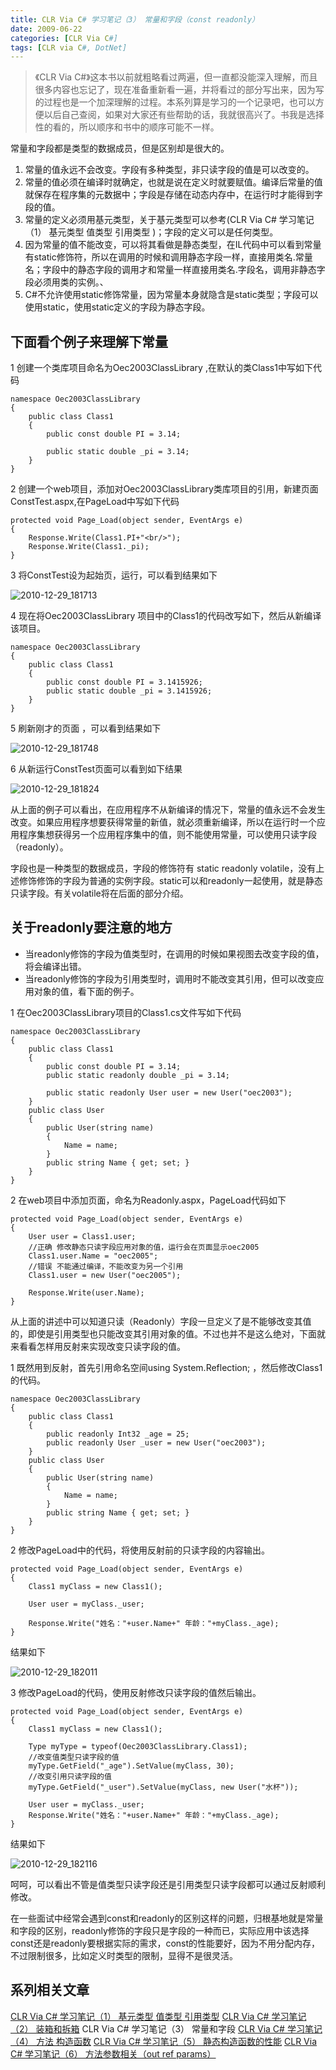 ```yaml
---
title: CLR Via C# 学习笔记（3） 常量和字段（const readonly）
date: 2009-06-22
categories: [CLR Via C#]
tags: [CLR via C#, DotNet]
---
```


> 《CLR Via C#》这本书以前就粗略看过两遍，但一直都没能深入理解，而且很多内容也忘记了，现在准备重新看一遍，并将看过的部分写出来，因为写的过程也是一个加深理解的过程。本系列算是学习的一个记录吧，也可以方便以后自己查阅，如果对大家还有些帮助的话，我就很高兴了。书我是选择性的看的，所以顺序和书中的顺序可能不一样。

常量和字段都是类型的数据成员，但是区别却是很大的。

1. 常量的值永远不会改变。字段有多种类型，非只读字段的值是可以改变的。
2. 常量的值必须在编译时就确定，也就是说在定义时就要赋值。编译后常量的值就保存在程序集的元数据中；字段是存储在动态内存中，在运行时才能得到字段的值。
3. 常量的定义必须用基元类型，关于基元类型可以参考(CLR Via C# 学习笔记（1） 基元类型 值类型 引用类型 )；字段的定义可以是任何类型。
4. 因为常量的值不能改变，可以将其看做是静态类型，在IL代码中可以看到常量有static修饰符，所以在调用的时候和调用静态字段一样，直接用类名.常量名；字段中的静态字段的调用才和常量一样直接用类名.字段名，调用非静态字段必须用类的实例。、
5. C#不允许使用static修饰常量，因为常量本身就隐含是static类型；字段可以使用static，使用static定义的字段为静态字段。

## 下面看个例子来理解下常量

1 创建一个类库项目命名为Oec2003ClassLibrary ,在默认的类Class1中写如下代码

```
namespace Oec2003ClassLibrary
{
    public class Class1
    {
        public const double PI = 3.14;

        public static double _pi = 3.14;
    }
}
```

2 创建一个web项目，添加对Oec2003ClassLibrary类库项目的引用，新建页面ConstTest.aspx,在PageLoad中写如下代码

```
protected void Page_Load(object sender, EventArgs e)
{
    Response.Write(Class1.PI+"<br/>");
    Response.Write(Class1._pi);
}
```

3 将ConstTest设为起始页，运行，可以看到结果如下

![2010-12-29_181713](http://oec2003.qiniudn.com/2010-12-29_181713.gif)

4 现在将Oec2003ClassLibrary 项目中的Class1的代码改写如下，然后从新编译该项目。

```
namespace Oec2003ClassLibrary
{
    public class Class1
    {
        public const double PI = 3.1415926;
        public static double _pi = 3.1415926;
    }
}
```

5 刷新刚才的页面 ，可以看到结果如下

![2010-12-29_181748](http://oec2003.qiniudn.com/2010-12-29_181748.gif)

6 从新运行ConstTest页面可以看到如下结果

![2010-12-29_181824](http://oec2003.qiniudn.com/2010-12-29_181824-1.gif)

从上面的例子可以看出，在应用程序不从新编译的情况下，常量的值永远不会发生改变。如果应用程序想要获得常量的新值，就必须重新编译，所以在运行时一个应用程序集想获得另一个应用程序集中的值，则不能使用常量，可以使用只读字段（readonly）。

字段也是一种类型的数据成员，字段的修饰符有 static readonly volatile，没有上述修饰修饰的字段为普通的实例字段。static可以和readonly一起使用，就是静态只读字段。有关volatile将在后面的部分介绍。

## 关于readonly要注意的地方

* 当readonly修饰的字段为值类型时，在调用的时候如果视图去改变字段的值，将会编译出错。
* 当readonly修饰的字段为引用类型时，调用时不能改变其引用，但可以改变应用对象的值，看下面的例子。

1 在Oec2003ClassLibrary项目的Class1.cs文件写如下代码

```
namespace Oec2003ClassLibrary
{
    public class Class1
    {
        public const double PI = 3.14;
        public static readonly double _pi = 3.14;

        public static readonly User user = new User("oec2003");
    }
    public class User
    {
        public User(string name)
        {
            Name = name;
        }
        public string Name { get; set; }
    }
}
```

2 在web项目中添加页面，命名为Readonly.aspx，PageLoad代码如下

```
protected void Page_Load(object sender, EventArgs e)
{
    User user = Class1.user;
    //正确 修改静态只读字段应用对象的值，运行会在页面显示oec2005
    Class1.user.Name = "oec2005";
    //错误 不能通过编译，不能改变为另一个引用
    Class1.user = new User("oec2005"); 

    Response.Write(user.Name);
}
```

从上面的讲述中可以知道只读（Readonly）字段一旦定义了是不能够改变其值的，即使是引用类型也只能改变其引用对象的值。不过也并不是这么绝对，下面就来看看怎样用反射来实现改变只读字段的值。

1 既然用到反射，首先引用命名空间using System.Reflection; ，然后修改Class1的代码。

```
namespace Oec2003ClassLibrary
{
    public class Class1
    {
        public readonly Int32 _age = 25;
        public readonly User _user = new User("oec2003");
    }
    public class User
    {
        public User(string name)
        {
            Name = name;
        }
        public string Name { get; set; }
    }
}
```

2 修改PageLoad中的代码，将使用反射前的只读字段的内容输出。

```
protected void Page_Load(object sender, EventArgs e)
{
    Class1 myClass = new Class1();

    User user = myClass._user;

    Response.Write("姓名："+user.Name+" 年龄："+myClass._age);
}
```

结果如下

![2010-12-29_182011](http://oec2003.qiniudn.com/2010-12-29_182011.gif)

3 修改PageLoad的代码，使用反射修改只读字段的值然后输出。

```
protected void Page_Load(object sender, EventArgs e)
{
    Class1 myClass = new Class1();

    Type myType = typeof(Oec2003ClassLibrary.Class1);
    //改变值类型只读字段的值
    myType.GetField("_age").SetValue(myClass, 30);
    //改变引用只读字段的值
    myType.GetField("_user").SetValue(myClass, new User("水杯")); 

    User user = myClass._user;
    Response.Write("姓名："+user.Name+" 年龄："+myClass._age);
}
```

结果如下

![2010-12-29_182116](http://oec2003.qiniudn.com/2010-12-29_182116.gif)

呵呵，可以看出不管是值类型只读字段还是引用类型只读字段都可以通过反射顺利修改。

在一些面试中经常会遇到const和readonly的区别这样的问题，归根基地就是常量和字段的区别，readonly修饰的字段只是字段的一种而已，实际应用中该选择const还是readonly要根据实际的需求，const的性能要好，因为不用分配内存，不过限制很多，比如定义时类型的限制，显得不是很灵活。

## 系列相关文章

[CLR Via C# 学习笔记（1） 基元类型 值类型 引用类型](http://blog.fwhyy.com/2009/06/clr-via-csharp-learning-notes-1-primitive-types/)
[CLR Via C# 学习笔记（2） 装箱和拆箱](http://blog.fwhyy.com/2009/06/clr-via-csharp-learning-notes-2-boxing-and-unboxing/)
CLR Via C# 学习笔记（3） 常量和字段
[CLR Via C# 学习笔记（4） 方法 构造函数](http://blog.fwhyy.com/2009/07/clr-via-csharp-learning-notes-5-methods-the-constructor/)
[CLR Via C# 学习笔记（5） 静态构造函数的性能](http://blog.fwhyy.com/2009/07/clr-via-csharp-learning-notes-5-the-performance-of-the-static-constructor/)
[CLR Via C# 学习笔记（6） 方法参数相关（out ref params）](http://blog.fwhyy.com/2009/07/clr-via-csharp-learning-notes-6-the-method-parameters-related/)


